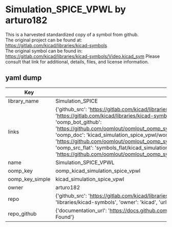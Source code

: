 # Simulation_SPICE_VPWL by arturo182  
This is a harvested standardized copy of a symbol from github.  
The original project can be found at:  
https://gitlab.com/kicad/libraries/kicad-symbols  
The original symbol can be found in:
https://gitlab.com/kicad/libraries/kicad-symbols/Video.kicad_sym
Please consult that link for additional, details, files, and license information.  
## yaml dump  
| Key | Value |  
| --- | --- |  
| library_name | Simulation_SPICE |  
| links | {'github_src': 'https://gitlab.com/kicad/libraries/kicad-symbols/Video.kicad_sym', 'github_src_repo': 'https://gitlab.com/kicad/libraries/kicad-symbols', 'oomp_bot': 'kicad_simulation_spice_vpwl/working', 'oomp_bot_github': 'https://github.com/oomlout/oomlout_oomp_symbol_bot/tree/main/kicad_simulation_spice_vpwl/working', 'oomp_doc': 'kicad_simulation_spice_vpwl/working', 'oomp_doc_github': 'https://github.com/oomlout/oomlout_oomp_symbol_doc/tree/main/kicad_simulation_spice_vpwl/working', 'oomp_src_flat': 'symbols_flat/kicad_simulation_spice_vpwl/working', 'oomp_src_flat_github': 'https://github.com/oomlout/oomlout_oomp_symbol_src/tree/main/kicad_simulation_spice_vpwl/working'} |  
| name | Simulation_SPICE_VPWL |  
| oomp_key | oomp_kicad_simulation_spice_vpwl |  
| oomp_key_simple | kicad_simulation_spice_vpwl |  
| owner | arturo182 |  
| repo | {'github_src': 'https://gitlab.com/kicad/libraries/kicad-symbols/Video.kicad_sym', 'name': 'libraries/kicad-symbols', 'owner': 'kicad', 'url': 'https://gitlab.com/kicad/libraries/kicad-symbols'} |  
| repo_github | {'documentation_url': 'https://docs.github.com/rest/repos/repos#get-a-repository', 'message': 'Not Found'} |  

